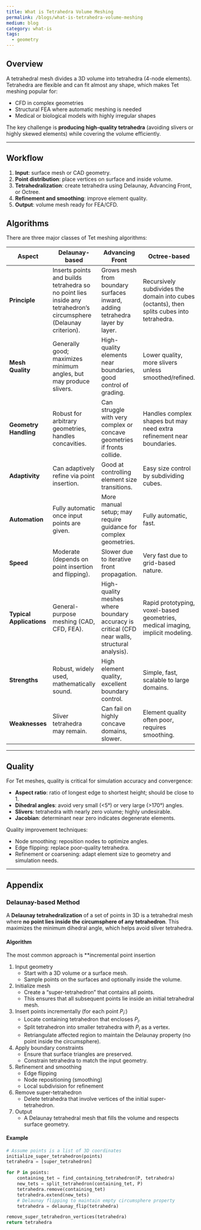 ```yaml
---
title: What is Tetrahedra Volume Meshing
permalink: /blogs/what-is-tetrahedra-volume-meshing
medium: blog
category: what-is
tags: 
  - geometry
---
```


## Overview

A tetrahedral mesh divides a 3D volume into tetrahedra (4-node elements). Tetrahedra are flexible and can fit almost any shape, which makes Tet meshing popular for:

* CFD in complex geometries
* Structural FEA where automatic meshing is needed
* Medical or biological models with highly irregular shapes

The key challenge is **producing high-quality tetrahedra** (avoiding slivers or highly skewed elements) while covering the volume efficiently.

---

## Workflow

1. **Input**: surface mesh or CAD geometry.
2. **Point distribution**: place vertices on surface and inside volume.
3. **Tetrahedralization**: create tetrahedra using Delaunay, Advancing Front, or Octree.
4. **Refinement and smoothing**: improve element quality.
5. **Output**: volume mesh ready for FEA/CFD.

## Algorithms

There are three major classes of Tet meshing algorithms:

| **Aspect**               | **Delaunay-based**                                                                                                | **Advancing Front**                                                                            | **Octree-based**                                                                           |
| ------------------------ | ----------------------------------------------------------------------------------------------------------------- | ---------------------------------------------------------------------------------------------- | ------------------------------------------------------------------------------------------ |
| **Principle**            | Inserts points and builds tetrahedra so no point lies inside any tetrahedron’s circumsphere (Delaunay criterion). | Grows mesh from boundary surfaces inward, adding tetrahedra layer by layer.                    | Recursively subdivides the domain into cubes (octants), then splits cubes into tetrahedra. |
| **Mesh Quality**         | Generally good; maximizes minimum angles, but may produce slivers.                                                | High-quality elements near boundaries, good control of grading.                                | Lower quality, more slivers unless smoothed/refined.                                       |
| **Geometry Handling**    | Robust for arbitrary geometries, handles concavities.                                                             | Can struggle with very complex or concave geometries if fronts collide.                        | Handles complex shapes but may need extra refinement near boundaries.                      |
| **Adaptivity**           | Can adaptively refine via point insertion.                                                                        | Good at controlling element size transitions.                                                  | Easy size control by subdividing cubes.                                                    |
| **Automation**           | Fully automatic once input points are given.                                                                      | More manual setup; may require guidance for complex geometries.                                | Fully automatic, fast.                                                                     |
| **Speed**                | Moderate (depends on point insertion and flipping).                                                               | Slower due to iterative front propagation.                                                     | Very fast due to grid-based nature.                                                        |
| **Typical Applications** | General-purpose meshing (CAD, CFD, FEA).                                                                          | High-quality meshes where boundary accuracy is critical (CFD near walls, structural analysis). | Rapid prototyping, voxel-based geometries, medical imaging, implicit modeling.             |
| **Strengths**            | Robust, widely used, mathematically sound.                                                                        | High element quality, excellent boundary control.                                              | Simple, fast, scalable to large domains.                                                   |
| **Weaknesses**           | Sliver tetrahedra may remain.                                                                                     | Can fail on highly concave domains, slower.                                                    | Element quality often poor, requires smoothing.     

---

## Quality

For Tet meshes, quality is critical for simulation accuracy and convergence:

* **Aspect ratio**: ratio of longest edge to shortest height; should be close to 1.
* **Dihedral angles**: avoid very small (<5°) or very large (>170°) angles.
* **Slivers**: tetrahedra with nearly zero volume; highly undesirable.
* **Jacobian**: determinant near zero indicates degenerate elements.

Quality improvement techniques:

* Node smoothing: reposition nodes to optimize angles.
* Edge flipping: replace poor-quality tetrahedra.
* Refinement or coarsening: adapt element size to geometry and simulation needs.

---

## Appendix

### Delaunay-based Method

A **Delaunay tetrahedralization** of a set of points in 3D is a tetrahedral mesh where **no point lies inside the circumsphere of any tetrahedron**. This maximizes the minimum dihedral angle, which helps avoid sliver tetrahedra.

#### **Algorithm**

The most common approach is **incremental point insertion

   1. Input geometry
      * Start with a 3D volume or a surface mesh.
      * Sample points on the surfaces and optionally inside the volume.
   2. Initialize mesh
      * Create a “super-tetrahedron” that contains all points.
      * This ensures that all subsequent points lie inside an initial tetrahedral mesh.
   3. Insert points incrementally (for each point $P_i$:)
      * Locate containing tetrahedron that encloses $P_i$.
      * Split tetrahedron into smaller tetrahedra with $P_i$ as a vertex.
      * Retriangulate affected region to maintain the Delaunay property (no point inside the circumsphere).
   4. Apply boundary constraints
      * Ensure that surface triangles are preserved.
      * Constrain tetrahedra to match the input geometry.
   5. Refinement and smoothing
      * Edge flipping
      * Node repositioning (smoothing)
      * Local subdivision for refinement
   6. Remove super-tetrahedron
      * Delete tetrahedra that involve vertices of the initial super-tetrahedron.
   7. Output
      * A Delaunay tetrahedral mesh that fills the volume and respects surface geometry.

#### **Example**

```python
# Assume points is a list of 3D coordinates
initialize_super_tetrahedron(points)
tetrahedra = [super_tetrahedron]

for P in points:
    containing_tet = find_containing_tetrahedron(P, tetrahedra)
    new_tets = split_tetrahedron(containing_tet, P)
    tetrahedra.remove(containing_tet)
    tetrahedra.extend(new_tets)
    # Delaunay flipping to maintain empty circumsphere property
    tetrahedra = delaunay_flip(tetrahedra)

remove_super_tetrahedron_vertices(tetrahedra)
return tetrahedra
```
